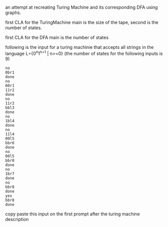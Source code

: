 an attempt at recreating Turing Machine and its corresponding DFA using graphs.

first CLA for the TuringMachine main is the size of the tape, second is the number of states.

first CLA for the DFA main is the number of states

following is the input for a turing machinie that accepts all strings in the language L={0<sup>n</sup>1<sup>n+1</sup> | n>=0}
(the number of states for the following inputs is 9)
```
no
0br1
done
no
00r1
11r2
done
no
11r2
bbl3
done
no
1bl4
done
no
11l4
00l5
bbr6
done
no
00l5
bbr0
done
no
1br7
done
no
bbr8
done
yes
bbr8
done

```
copy paste this input on the first prompt after the turing machine description

```
